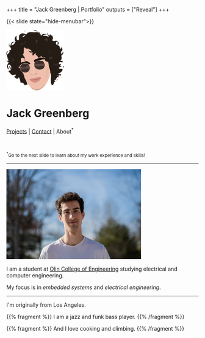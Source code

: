 +++
title = "Jack Greenberg | Portfolio"
outputs = ["Reveal"]
+++

{{< slide state="hide-menubar">}}

<img style="border: none; box-shadow: none" src="/illustration.png" width="30%" />

# Jack Greenberg

[Projects](#projects) | [Contact](#contact) | About<sup>\*</sup>

<br />

<small><sup>\*</sup>Go to the next slide to learn about my work experience and
skills!</small>

---

<img src="/portrait.jpg" width="70%" />

I am a student at [Olin College of Engineering](https://olin.edu) studying
electrical and computer engineering.

My focus is in _embedded systems_ and _electrical engineering_.

---

I'm originally from Los Angeles.

{{% fragment %}}
I am a jazz and funk bass player.
{{% /fragment %}}

{{% fragment %}}
And I love cooking and climbing.
{{% /fragment %}}
